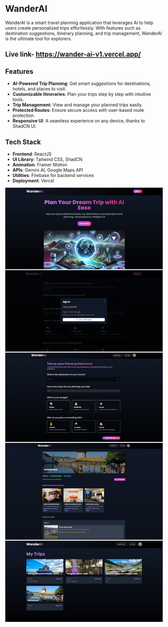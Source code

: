 # WanderAI

WanderAI is a smart travel planning application that leverages AI to help users create personalized trips effortlessly. With features such as destination suggestions, itinerary planning, and trip management, WanderAI is the ultimate tool for explorers.

## Live link- https://wander-ai-v1.vercel.app/

## Features

- **AI-Powered Trip Planning**: Get smart suggestions for destinations, hotels, and places to visit.
- **Customizable Itineraries**: Plan your trips step by step with intuitive tools.
- **Trip Management**: View and manage your planned trips easily.
- **Protected Routes**: Ensure secure access with user-based route protection.
- **Responsive UI**: A seamless experience on any device, thanks to ShadCN UI.

## Tech Stack

- **Frontend**: ReactJS
- **UI Library**: Tailwind CSS, ShadCN
- **Animation**: Framer Motion
- **APIs**: Gemini AI, Google Maps API
- **Utilities**: Firebase for backend services
- **Deployment**: Vercel

<img src="images/1.png">
<img src="images/2.png">
<img src="images/3.png">
<img src="images/4.png">
<img src="images/5.png">

